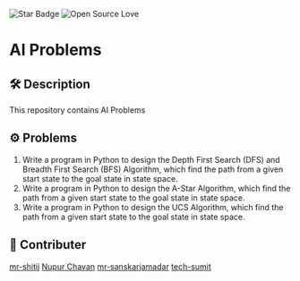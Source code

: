 <!--Please do not remove this part-->
![Star Badge](https://img.shields.io/static/v1?label=%F0%9F%8C%9F&message=If%20Useful&style=style=flat&color=BC4E99)
![Open Source Love](https://badges.frapsoft.com/os/v1/open-source.svg?v=103)

# AI Problems


## 🛠️ Description
This repository contains AI Problems 

## ⚙️ Problems
1. Write a program in Python to design the Depth First Search (DFS) and Breadth First Search (BFS) Algorithm, which find the path from a given start state to the goal state in state space.
2. Write a program in Python to design the A-Star Algorithm, which find the path from a given start state to the goal state in state space.
3. Write a program in Python to design the UCS Algorithm, which find the path from a given start state to the goal state in state space.

## 🤖 Contributer
[mr-shitij](https://github.com/mr-shitij)
[Nupur Chavan](https://github.com/NupurChavan)
[mr-sanskarjamadar](https://github.com/sanskarjamadar)
[tech-sumit](https://github.com/tech-sumit)
